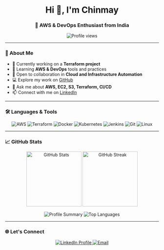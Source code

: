 <h1 align="center">Hi 👋, I'm Chinmay</h1>
<h3 align="center">🚀 AWS & DevOps Enthusiast from India</h3>

<p align="center">
  <img src="https://komarev.com/ghpvc/?username=chinmaykumarpanda&label=Profile%20views&color=brightgreen&style=for-the-badge" alt="Profile views" />
</p>

---

### 🚀 About Me

- 🔭 Currently working on a **Terraform project**
- 🌱 Learning **AWS & DevOps** tools and practices
- 🤝 Open to collaboration in **Cloud and Infrastructure Automation**
- 💻 Explore my work on [GitHub](https://github.com/ChinmayKumarPanda)
- 💬 Ask me about **AWS, EC2, S3, Terraform, CI/CD**
- 📫 Connect with me on [LinkedIn](https://www.linkedin.com/in/chinmay-kumar-panda-01256122b/)

---

### 🛠️ Languages & Tools

<p align="center">
  <img src="https://img.icons8.com/color/48/000000/amazon-web-services.png" alt="AWS" title="AWS" />
  <img src="https://img.icons8.com/color/48/000000/terraform.png" alt="Terraform" title="Terraform" />
  <img src="https://img.icons8.com/color/48/000000/docker.png" alt="Docker" title="Docker" />
  <img src="https://img.icons8.com/color/48/000000/kubernetes.png" alt="Kubernetes" title="Kubernetes" />
  <img src="https://img.icons8.com/color/48/000000/jenkins.png" alt="Jenkins" title="Jenkins" />
  <img src="https://img.icons8.com/color/48/000000/git.png" alt="Git" title="Git" />
  <img src="https://img.icons8.com/color/48/000000/linux.png" alt="Linux" title="Linux" />
</p>

---

### 📈 GitHub Stats

<p align="center">
  <img height="180em" src="https://github-readme-stats.vercel.app/api?username=chinmaykumarpanda&show_icons=true&theme=highcontrast" alt="GitHub Stats" />
  <img height="180em" src="https://github-readme-streak-stats.herokuapp.com/?user=chinmaykumarpanda&theme=highcontrast" alt="GitHub Streak" />
</p>

<p align="center">
  <img src="https://github-profile-summary-cards.vercel.app/api/cards/profile-details?username=chinmaykumarpanda&theme=highcontrast" alt="Profile Summary" />
  <img src="https://github-profile-summary-cards.vercel.app/api/cards/most-commit-language?username=chinmaykumarpanda&theme=highcontrast" alt="Top Languages" />
</p>

---

### 🌐 Let's Connect

<p align="center">
  <a href="https://linkedin.com/in/chinmay-kumar-panda" target="_blank">
    <img src="https://img.shields.io/badge/LinkedIn-0A66C2?style=for-the-badge&logo=linkedin&logoColor=white" alt="LinkedIn Profile"/>
  </a>
  <a href="mailto:chinmaykumarpanda6@gmail.com" target="_blank">
    <img src="https://img.shields.io/badge/Gmail-D14836?style=for-the-badge&logo=gmail&logoColor=white" alt="Email"/>
  </a>
</p>
